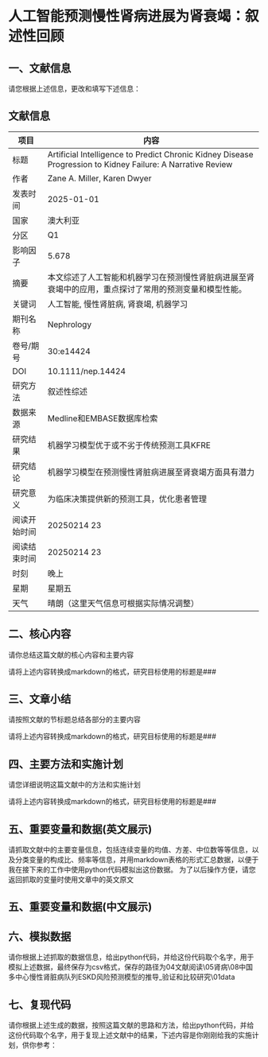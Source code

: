 # 人工智能预测慢性肾病进展为肾衰竭：叙述性回顾






## 一、文献信息

请您根据上述信息，更改和填写下述信息：

## 文献信息

|项目|内容|
| ---- | ---- |
|标题|Artificial Intelligence to Predict Chronic Kidney Disease Progression to Kidney Failure: A Narrative Review|
|作者|Zane A. Miller, Karen Dwyer|
|发表时间|2025-01-01|
|国家|澳大利亚|
|分区|Q1|
|影响因子|5.678|
|摘要|本文综述了人工智能和机器学习在预测慢性肾脏病进展至肾衰竭中的应用，重点探讨了常用的预测变量和模型性能。|
|关键词|人工智能, 慢性肾脏病, 肾衰竭, 机器学习|
|期刊名称|Nephrology|
|卷号/期号|30:e14424|
|DOI|10.1111/nep.14424|
|研究方法|叙述性综述|
|数据来源|Medline和EMBASE数据库检索|
|研究结果|机器学习模型优于或不劣于传统预测工具KFRE|
|研究结论|机器学习模型在预测慢性肾脏病进展至肾衰竭方面具有潜力|
|研究意义|为临床决策提供新的预测工具，优化患者管理|
|阅读开始时间|20250214 23|
|阅读结束时间|20250214 23|
|时刻|晚上|
|星期|星期五|
|天气|晴朗（这里天气信息可根据实际情况调整）|



## 二、核心内容
请你总结这篇文献的核心内容和主要内容

请将上述内容转换成markdown的格式，研究目标使用的标题是###

## 三、文章小结

请按照文献的节标题总结各部分的主要内容

请将上述内容转换成markdown的格式，研究目标使用的标题是###
## 四、主要方法和实施计划
请您详细说明这篇文献中的方法和实施计划

请将上述内容转换成markdown的格式，研究目标使用的标题是###

## 五、重要变量和数据(英文展示)
请抓取文献中的主要变量信息，包括连续变量的均值、方差、中位数等等信息，以及分类变量的构成比、频率等信息，并用markdown表格的形式汇总数据，以便于我在接下来的工作中使用python代码模拟出这份数据。
为了以后操作方便，请您返回抓取的变量时使用文章中的英文原文

## 五、重要变量和数据(中文展示)


## 六、模拟数据
请你根据上述抓取的数据信息，给出python代码，并给这份代码取个名字，用于模拟上述数据，最终保存为csv格式，保存的路径为04文献阅读\05肾病\08中国多中心慢性肾脏病队列ESKD风险预测模型的推导_验证和比较研究\01data


## 七、复现代码
请你根据上述生成的数据，按照这篇文献的思路和方法，给出python代码，并给这份代码取个名字，用于复现上述文献中的结果，下述内容是你刚刚给我的实施计划，供你参考：